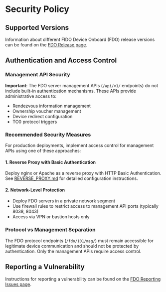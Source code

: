 # Security Policy

## Supported Versions

Information about different FIDO Device Onboard (FDO) release versions can be found on the [FDO Release page](https://fido-device-onboard.github.io/docs-fidoiot/latest/releases/).

## Authentication and Access Control

### Management API Security

**Important**: The FDO server management APIs (`/api/v1/` endpoints) do not include built-in authentication mechanisms. These APIs provide administrative access to:

- Rendezvous information management
- Ownership voucher management
- Device redirect configuration
- TO0 protocol triggers

### Recommended Security Measures

For production deployments, implement access control for management APIs using one of these approaches:

#### 1. Reverse Proxy with Basic Authentication

Deploy nginx or Apache as a reverse proxy with HTTP Basic Authentication. See [REVERSE_PROXY.md](REVERSE_PROXY.md) for detailed configuration instructions.

#### 2. Network-Level Protection

- Deploy FDO servers in a private network segment
- Use firewall rules to restrict access to management API ports (typically 8038, 8043)
- Access via VPN or bastion hosts only

### Protocol vs Management Separation

The FDO protocol endpoints (`/fdo/101/msg/`) must remain accessible for legitimate device communication and should not be protected by authentication. Only the management APIs require access control.

## Reporting a Vulnerability

Instructions for reporting a vulnerability can be found on the [FDO Reporting Issues page](https://wiki.lfedge.org/display/FDO/Reporting+Issues).
